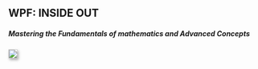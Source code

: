 
<h2>WPF: INSIDE OUT</h2>
<h5>Mastering the Fundamentals of mathematics and Advanced Concepts</h5>

<img src="https://user-images.githubusercontent.com/52397976/233013124-aecc6f04-0b56-491e-a123-b26f01d46c64.png"
     style="border: 1px solid #cccccc; max-width:400px; box-shadow:2px 3px 5px 0px #aaaaaa;"/>


